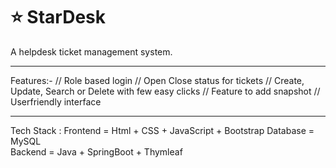 # ⭐ StarDesk
A helpdesk ticket management system.

*********************************************************************

Features:-
// Role based login
// Open Close status for tickets
// Create, Update, Search or Delete with few easy clicks
// Feature to add snapshot 
// Userfriendly interface

*********************************************************************

Tech Stack : 
Frontend = Html + CSS + JavaScript + Bootstrap 
Database = MySQL  
Backend = Java + SpringBoot + Thymleaf
